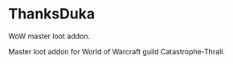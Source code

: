# ThanksDuka
WoW master loot addon.

Master loot addon for World of Warcraft guild Catastrophe-Thrall.
